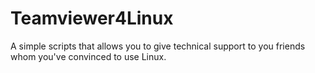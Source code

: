 # Teamviewer4Linux
A simple scripts that allows you to give technical support to you friends whom you've convinced to use Linux.
